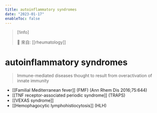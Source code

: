 ```yaml
---
title: autoinflammatory syndromes
date: "2023-01-17"
enableToc: false
---
```


> [!info]
>
> 🌱 來自: [[rheumatology]]

# autoinflammatory syndromes

> Immune-mediated diseases thought to result from overactivation of innate immunity

- [[Familial Mediterranean fever]] (FMF) (Ann Rhem Dis 2016;75:644)
- [[TNF receptor-associated periodic syndrome]] (TRAPS)
- [[VEXAS syndrome]] 
- [[Hemophagocytic lymphohistiocytosis]] (HLH)

